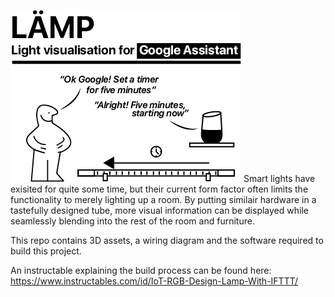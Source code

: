 ![LÄMP](image.png "LÄMP")
Smart lights have exisited for quite some time, but their current form factor often limits the functionality to merely lighting up a room. By putting similair hardware in a tastefully designed tube, more visual information can be displayed while seamlessly blending into the rest of the room and furniture.

This repo contains 3D assets, a wiring diagram and the software required to build this project.  

An instructable explaining the build process can be found here:
https://www.instructables.com/id/IoT-RGB-Design-Lamp-With-IFTTT/

